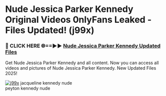 # Nude Jessica Parker Kennedy Original Videos 0nlyFans Leaked - Files Updated! (j99x)

<h3>🔴 CLICK HERE 🌐==►► <a href="https://tinyurl.com/5h6xmrr3" rel="nofollow">Nude Jessica Parker Kennedy Updated Files</a></h3>

Get Nude Jessica Parker Kennedy and all content. Now you can access all videos and pictures of Nude Jessica Parker Kennedy. New Updated Files 2025!

[![j99x](https://i.imgur.com/KVD873Z.gif)](https://tinyurl.com/5h6xmrr3)
jacqueline kennedy nude<br>
peyton kennedy nude